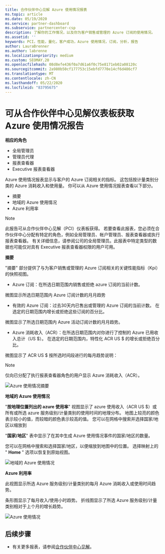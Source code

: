 ```yaml
---
title: 合作伙伴中心见解 Azure 使用情况报表
ms.topic: article
ms.date: 05/19/2020
ms.service: partner-dashboard
ms.subservice: partnercenter-csp
description: 了解你的工作情况，以及你为客户销售或管理的 Azure 订阅的使用情况。
ms.assetid: ''
keywords: PCI，性能，量化，客户成功，Azure 使用情况，订阅，分析，报告
author: LauraBrenner
ms.author: labrenne
ms.localizationpriority: medium
ms.custom: SEOMAY.20
ms.openlocfilehash: 08d8efe436f0a7d61a6f0c75e8171eb02a08120c
ms.sourcegitcommit: 2a980b50cf177753c15ebfd7770e14cf6d486cf7
ms.translationtype: MT
ms.contentlocale: zh-CN
ms.lasthandoff: 05/22/2020
ms.locfileid: "83795675"
---
```

# <a name="azure-usage-report-available-from-the-partner-center-insights-dashboard"></a>可从合作伙伴中心见解仪表板获取 Azure 使用情况报告

**相应的角色**
- 全局管理员
- 管理员代理
- 报表查看器
- Executive 报表查看器

Azure 使用情况报表显示与客户的 Azure 订阅相关的指标。 这包括按计量类别分类的 Azure 消耗收入和使用量。 你可以从 Azure 使用情况报表查看以下部分。

- 摘要
- 地域的 Azure 使用情况
- Azure 利用率

 > [!NOTE]
 > 此报告可从合作伙伴中心见解（PCI）仪表板获得。 若要查看此报表，您必须在合作伙伴中心分配有特定的角色，例如全局管理员、帐户管理员、报表查看器或执行报表查看器。 有关详细信息，请参阅公司的全局管理员。此报表中特定类型的数据也可能仅对具有 Executive 报表查看器权限的用户可用。

**摘要**

"摘要" 部分提供了与为客户销售或管理的 Azure 订阅相关的关键性能指标（Kpi）的快照视图。  

- Azure 订阅：在所选日期范围内销售或拒绝 azure 订阅的当前计数。

微图显示所选日期范围内 Azure 订阅计数的月月趋势
- 有效的 Azure 订阅：过去30天内已售出或管理的 Azure 订阅的当前计数。
在选定的日期范围内增长或拒绝这些订阅的百分比。

微图显示了所选日期范围内 Azure 活动订阅计数的月月趋势。

- Azure 消耗收入（ACR）：在所选日期范围内对你进行了控制的 Azure 已用收入总计（US $）。
在选定的日期范围内，特性化 ACR US $ 的增长或拒绝百分比。 

微图显示了 ACR US $ 按所选时间段进行的每月趋势说明： 

> [!NOTE]
 > 仅向已分配了执行报表查看器角色的用户显示 Azure 消耗收入（ACR）。

![Azure 使用情况摘要](images/pci/pci_azure_usage_summary_1.png)

**地域的 Azure 使用情况**

"**按地理位置列出的 azure 使用率**" 视图显示了 azure 使用收入（ACR US $）或所有或所选 azure 服务级别/计量类别的使用时间的地理分布。 地图上较亮的颜色表示较小的值，而较暗的颜色表示较高的值。 您可以在网格中搜索并选择国家/地区以缩放到 

"**国家/地区**" 表中显示了在其中生成 Azure 使用情况事件的国家/地区的数量。

您可以在网格中搜索和选择国家/地区，以便缩放到地图中的位置。 选择映射上的 " **Home** " 选项以恢复到原始视图。

![地域的 Azure 使用情况](images/pci/pci_azure_usage_by_geography_2.png)

**Azure 利用率**

此视图显示所选 Azure 服务级别/计量类别的每月 Azure 消耗收入或使用时间趋势。 

条形图显示了每月收入/使用小时趋势。 折线图显示了所选 Azure 服务级别/计量类别相对于上个月的增长趋势。

![Azure 使用情况](images/pci/pci_azure_usage_utilization_3.png)

## <a name="next-steps"></a>后续步骤

- 有关更多报表，请参阅[合作伙伴中心见解](partner-center-insights.md)。